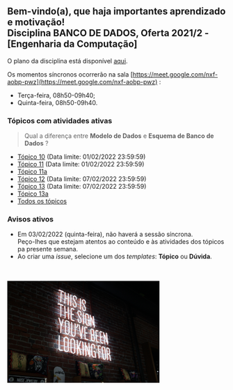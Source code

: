 ## Bem-vindo(a), que haja importantes aprendizado e motivação!<br> Disciplina **BANCO DE DADOS**, Oferta 2021/2 - [Engenharia da Computação]

O plano da disciplina está disponível [aqui](./media/bd-2021-2-bec-plano.pdf).<br>

Os momentos síncronos ocorrerão na sala [https://meet.google.com/nxf-aobp-pwz](https://meet.google.com/nxf-aobp-pwz) :
- Terça-feira, 08h50-09h40;
- Quinta-feira, 08h50-09h40.

### Tópicos com atividades ativas

> Qual a diferença entre **Modelo de Dados** e **Esquema de Banco de Dados** ?

- [Tópico 10](./topicos/topico-10.md) (Data limite: 01/02/2022 23:59:59)<br>
- [Tópico 11](./topicos/topico-11.md) (Data limite: 01/02/2022 23:59:59)<br>
- [Tópico 11a](./topicos/topico-11a.md)<br>
- [Tópico 12](./topicos/topico-12.md) (Data limite: 07/02/2022 23:59:59)<br>
- [Tópico 13](./topicos/topico-13.md) (Data limite: 07/02/2022 23:59:59)<br>
- [Tópico 13a](./topicos/topico-13a.md)<br>
- [Todos os tópicos](topicos/topicos.md)<br>

### Avisos ativos

- Em 03/02/2022 (quinta-feira), não haverá a sessão síncrona.<br>Peço-lhes que estejam atentos ao conteúdo e às atividades dos tópicos pa presente semana.
- Ao criar uma *issue*, selecione um dos *templates*: **Tópico** ou **Dúvida**.
<br>
<br>
<img src="./media/austin-chan-ukzHlkoz1IE-unsplash.jpg" width="350">
